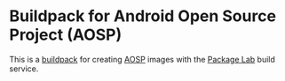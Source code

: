 # Buildpack for Android Open Source Project (AOSP)

This is a [buildpack][buildpack] for creating [AOSP][aosp]
images with the [Package Lab][packagelab] build service.

[buildpack]: https://packagelab.com/docs/buildpacks
[packagelab]: https://packagelab.com/
[aosp]: https://source.android.com/
